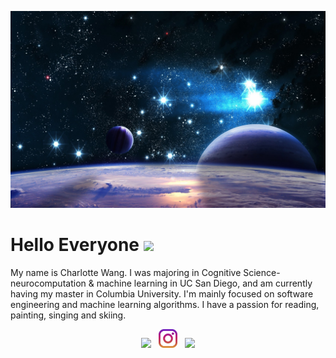![Header](https://github.com/Charlwang922/Charlwang922/blob/41f231d6baa945f4c7b3281dfee04db145c196bc/Sky-Universe-Stars-1680-x-1050.jpg)

# Hello Everyone <img src="https://raw.githubusercontent.com/MartinHeinz/MartinHeinz/master/wave.gif" width="30px">

My name is Charlotte Wang. I was majoring in Cognitive Science-neurocomputation & machine learning in UC San Diego, and am currently having my master in Columbia University. I'm mainly focused on software engineering and machine learning algorithms. I have a passion for reading, painting, singing and skiing. 

<p align='center'>
<a href="https://twitter.com/wang_danrui"><img height="30" src="https://github.com/WaylonWalker/WaylonWalker/blob/main/icon/twitter.png?raw=true"></a>&nbsp;&nbsp;
<a href="https://www.instagram.com/charlotteyn_/"><img height="30" src="https://github.com/Charlwang922/Charlwang922/blob/main/icon/instagram.jpg?raw=true"></a>&nbsp;&nbsp;
<a href="https://www.linkedin.com/in/danrui-wang-121b9a251/"><img height="30" src="https://github.com/WaylonWalker/WaylonWalker/blob/main/icon/linkedin.png?raw=true"></a>
</p>

<!--
**Charlwang922/Charlwang922** is a ✨ _special_ ✨ repository because its `README.md` (this file) appears on your GitHub profile.

Here are some ideas to get you started:

- 🔭 I’m currently working on ...
- 🌱 I’m currently learning ...
- 👯 I’m looking to collaborate on ...
- 🤔 I’m looking for help with ...
- 💬 Ask me about ...
- 📫 How to reach me: ...
- 😄 Pronouns: ...
- ⚡ Fun fact: ...
-->
